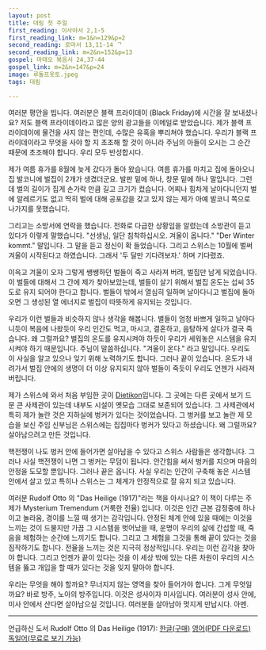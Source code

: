 ```yaml
---
layout: post
title: 대림 첫 주일
first_reading: 이사야서 2,1-5
first_reading_link: m=1&n=129&p=2
second_reading: 로마서 13,11-14 ᄀ
second_reading_link: m=2&n=152&p=13
gospel: 마태오 복음서 24,37-44
gospel_link: m=2&n=147&p=24
image: 루돌프옷토.jpeg
tags: 대림

---
```

 
여러분 평안을 빕니다. 여러분은 블랙 프라이데이 (Black Friday)에 시간을 잘 보내셨나요? 저도
블랙 프라이데이라고 많은 양의 광고들을 이메일로 받았습니다. 제가 블랙 프라이데이에
물건을 사지 않는 편인데, 수많은 유혹을 뿌리쳐야 했습니다. 우리가 블랙 프라이데이라고
무엇을 사야 할 지 초조해 할 것이 아니라 주님의 아들이 오시는 그 순간 때문에 초조해야
합니다. 우리 모두 반성합시다.

제가 여름 휴가를 8월에 늦게 갔다가 돌아 왔습니다. 여름 휴가를 마치고 집에 돌아오니 집
발코니에 벌집이 2개가 생겼더군요. 발판 밑에 하나, 창문 밑에 하나 말입니다. 그런데 벌의
길이가 집게 손가락 만큼 길고 크기가 컸습니다. 어찌나 힘차게 날아다니던지 벌에 알레르기도
없고 딱히 벌에 대해 공포감을 갖고 있지 않는 제가 아예 발코니 쪽으로 나가지를 못했습니다.

그리고는 소방서에 연락을 했습니다. 전화로 다급한 상황임을 알렸는데 소방관이 듣고 있다가
이렇게 말했습니다. "선생님, 일단 침착하십시오. 겨울이 옵니다." "Der Winter kommt."
말입니다. 그 말을 듣고 정신이 확 들었습니다. 그리고 스위스는 10월에 벌써 겨울이
시작된다고 하였습니다. 그래서 '두 달만 기다려보자.' 하며 기다렸죠.

이윽고 겨울이 오자
그렇게 쌩쌩하던 벌들이 죽고 사라져 버려, 벌집만 남게 되었습니다. 이 벌들에 대해서 그 간에
제가 찾아보았는데, 벌들이 살기 위해서 벌집 온도는 섭씨 35도로 유지 되어야 한다고 합니다.
벌들이 밖에서 열심히 일하며 날아다니고 벌집에 돌아오면 그 생성된 열 에너지로 벌집이
따뜻하게 유지되는 것입니다.

우리가 이런 벌들과 비슷하지 않나 생각을 해봅니다. 벌들이 엄청 바쁘게 일하고 날아다니듯이
복음에 나왔듯이 우리 인간도 먹고, 마시고, 결혼하고, 음탕하게 살다가 결국 죽습니다. 왜
그럴까요? 벌집의 온도를 유지시켜야 하듯이 우리가 세워놓은 시스템을 유지시켜야 하기
때문입니다. 주님이 말씀하십니다. "겨울이 온다." 라고 말입니다. 우리도 이 사실을 알고
있으나 잊기 위해 노력하기도 합니다. 그러나 끝이 있습니다. 온도가 내려가서 벌집 안에의
생명이 더 이상 유지되지 않아 벌들이 죽듯이 우리도 언젠가 사라져 버립니다.

제가 스위스에 와서 처음 부임한 곳이 <a href="https://www.pfarrei-schlieren.ch/">Dietikon</a>입니다. 그 곳에는 다른 곳에서 보기 드문 큰
사제관이 있는데 내부도 시설이 옛모습 그대로 보존되어 있습니다. 그 사제관에서 특히 제가
놀란 것은 지하실에 벙커가 있다는 것이었습니다. 그 벙커를 보고 놀란 제 모습을 보신 주임
신부님은 스위스에는 집집마다 벙커가 있다고 하셨습니다. 왜 그럴까요? 살아남으려고 만든
것입니다.

핵전쟁이 나도 벙커 안에 들어가면 살아남을 수 있다고 스위스 사람들은 생각합니다.
그러나 사실 핵전쟁이 나면 그 벙커는 무덤이 됩니다. 안간힘을 써서 벙커를 지으며 마음의
안정을 도모할 뿐입니다. 그러나 끝은 옵니다. 사실 우리는 인간이 구축해 놓은 시스템 안에서
살고 있고 특히나 스위스는 그 체계가 안정적으로 잘 유지 되고 있습니다.

여러분 Rudolf Otto 의 "Das Heilige (1917)"라는 책을 아시나요? 이 책이 다루는 주제가
Mysterium Tremendum (거룩한 전율) 입니다. 이것은 인간 근본 감정중에 하나이고 놀라움,
경이를 느낄 때 생기는 감각입니다. 안정된 체계 안에 있을 때에는 이것을 느끼는 것이
드물지만 가끔 그 시스템을 벗어났을 때, 운명이 우리의 삶에 간섭할 때, 죽음을 체험하는
순간에 느끼기도 합니다. 그리고 그 체험을 그것을 통해 끝이 있다는 것을 짐작하기도 합니다.
전율을 느끼는 것은 지극히 정상적입니다. 우리는 이런 감각을 찾아야 합니다. 그리고 언젠가
끝이 있다는 것을 이 세상 밖에 있는 다른 차원이 우리의 시스템을 뚫고 개입을 할 때가 있다는
것을 잊지 말아야 합니다.

우리는 무엇을 해야 할까요? 무너지지 않는 영역을 찾아 들어가야 합니다. 그게 무엇일까요?
바로 방주, 노아의 방주입니다. 이것은 성사이자 미사입니다. 여러분이 성사 안에, 미사 안에서
산다면 살아남으실 것입니다. 여러분들 살아남아 멋지게 만납시다. 아멘.

<hr>

언급하신 도서 Rudolf Otto 의 Das Heilige (1917): <a href="https://www.aladin.co.kr/shop/wproduct.aspx?ItemId=77542">한글(구매)</a>
<a href="https://upload.wikimedia.org/wikipedia/commons/4/4b/Rudolf_Otto_%28translated_by_Harvey%29_-_The_Idea_of_the_Holy_-_An_Inquiry_into_the_Non-Rational_Factor_in_the_Idea_of_the_Divine_and_Its_Relation_to_the_Rational.pdf">영어(PDF 다운로드)</a>
<a href="https://archive.org/details/RudolfOtto_dasHeilige">독일어(무료로 보기 가능)</a>
